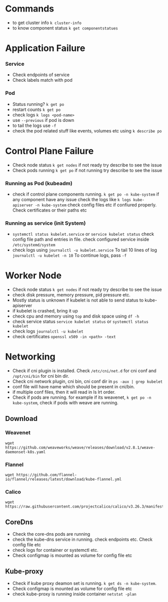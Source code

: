 # Commands
- to get cluster info `k cluster-info`
- to know component status `k get componentstatues`

# Application Failure

### Service
- Check endpoints of service
- Check labels match with pod

### Pod
- Status running? `k get po`
- restart counts  `k get po`
- check logs `k logs <pod-name>`
- use `--previous` if pod is down
- to tail the logs use `-f`
- check the pod related stuff like events, volumes etc using `k describe po`

# Control Plane Failure
- Check node status `k get nodes` if not ready try describe to see the issue
- Check pods running `k get po` if not running try describe to see the issue

### Running as Pod (kubeadm)
- check if control plane components running. `k get po -n kube-system`
  if any component have any issue check the logs like `k logs kube-apiserver -n kube-system`
  check config files etc if confiured properly. Check certificates or their paths etc

### Running as service (init System)
- `systemctl status kubelet.service` or `service kubelet status`
   check config file path and entries in file.
   check configured service inside `/etc/systemd/system`
- check logs using `journalctl -u kubelet.service`
  To tail 10 lines of log `journalctl -u kubelet -n 10`
  To continue logs, pass `-f`

# Worker Node
- Check node status `k get nodes` if not ready try describe to see the issue
- check disk pressure, memory pressure, pid pressure etc.
- Mostly status is unknown if kubelet is not able to send status to kube-apiserver
- if kubelet is crashed, bring it up
- check cpu and memory using `top` and disk space using `df -h`
- check service status `service kubelet status` or `systemctl status kubelet`
- check logs `journalctl -u kubelet`
- check certificates `openssl x509 -in <path> -text`

# Networking

- Check if cni plugin is installed. Check `/etc/cni/net.d` for cni conf and `/opt/cni/bin` for cni bin dir.
- Check cni network plugin, cni bin, cni conf dir in `ps -aux | grep kubelet`
- conf file will have name which should be present in cni/bin.
- if multiple conf files, then it will read in ls lrt order.
- Check if pods are running. for example if its weavenet, `k get po -n kube-system`, check if pods with weave are running.

## Download

### Weavenet
````
wget https://github.com/weaveworks/weave/releases/download/v2.8.1/weave-daemonset-k8s.yaml
````

### Flannel
````
wget https://github.com/flannel-io/flannel/releases/latest/download/kube-flannel.yml
````

### Calico
````
wget https://raw.githubusercontent.com/projectcalico/calico/v3.26.3/manifests/calico.yaml
````

## CoreDns
- Check the core-dns pods are running
- check the kube-dns service in running. check endpoints etc. Check config file etc
- check logs for container or systemctl etc.
- Check configmap is mounted as volume for config file etc

## Kube-proxy
- Check if kube proxy deamon set is running. `k get ds -n kube-system`.
- Check configmap is mounted as volume for config file etc
- check kube-proxy is running inside container `netstat -plan`

